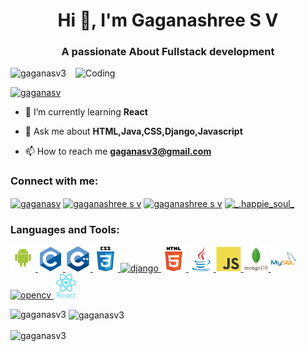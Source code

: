 <h1 align="center">Hi 👋, I'm Gaganashree S V</h1>
<h3 align="center">A passionate About Fullstack development</h3>
<img align="right" alt="Coding" width="400" src=https:"//www.bing.com/images/search?view=detailV2&ccid=qCyw0vY1&id=8D5228C9D300CE4CB8A9FFB77F913780C8017F6F&thid=OIP.qCyw0vY1hVKayQLmpW9gRwHaEK&mediaurl=https%3a%2f%2fmedia4.giphy.com%2fmedia%2fRbDKaczqWovIugyJmW%2fgiphy.gif&exph=270&expw=480&q=animated+coding+gif&simid=607989476929314196&FORM=IRPRST&ck=5033B43502E797EAE4CC4729F0B2A297&selectedIndex=0&itb=0&idpp=overlayview&ajaxhist=0&ajaxserp=0">

<p align="left"> <img src="https://komarev.com/ghpvc/?username=gaganasv3&label=Profile%20views&color=0e75b6&style=flat" alt="gaganasv3" /> </p>

<p align="left"> <a href="https://twitter.com/gaganasv" target="blank"><img src="https://img.shields.io/twitter/follow/gaganasv?logo=twitter&style=for-the-badge" alt="gaganasv" /></a> </p>

- 🌱 I’m currently learning **React**

- 💬 Ask me about **HTML,Java,CSS,Django,Javascript**

- 📫 How to reach me **gaganasv3@gmail.com**

<h3 align="left">Connect with me:</h3>
<p align="left">
<a href="https://twitter.com/gaganasv" target="blank"><img align="center" src="https://raw.githubusercontent.com/rahuldkjain/github-profile-readme-generator/master/src/images/icons/Social/twitter.svg" alt="gaganasv" height="30" width="40" /></a>
<a href="https://linkedin.com/in/gaganashree s v" target="blank"><img align="center" src="https://raw.githubusercontent.com/rahuldkjain/github-profile-readme-generator/master/src/images/icons/Social/linked-in-alt.svg" alt="gaganashree s v" height="30" width="40" /></a>
<a href="https://kaggle.com/gaganashree s v" target="blank"><img align="center" src="https://raw.githubusercontent.com/rahuldkjain/github-profile-readme-generator/master/src/images/icons/Social/kaggle.svg" alt="gaganashree s v" height="30" width="40" /></a>
<a href="https://instagram.com/_.happie_soul_" target="blank"><img align="center" src="https://raw.githubusercontent.com/rahuldkjain/github-profile-readme-generator/master/src/images/icons/Social/instagram.svg" alt="_.happie_soul_" height="30" width="40" /></a>
</p>

<h3 align="left">Languages and Tools:</h3>
<p align="left"> <a href="https://developer.android.com" target="_blank" rel="noreferrer"> <img src="https://raw.githubusercontent.com/devicons/devicon/master/icons/android/android-original-wordmark.svg" alt="android" width="40" height="40"/> </a> <a href="https://www.cprogramming.com/" target="_blank" rel="noreferrer"> <img src="https://raw.githubusercontent.com/devicons/devicon/master/icons/c/c-original.svg" alt="c" width="40" height="40"/> </a> <a href="https://www.w3schools.com/cpp/" target="_blank" rel="noreferrer"> <img src="https://raw.githubusercontent.com/devicons/devicon/master/icons/cplusplus/cplusplus-original.svg" alt="cplusplus" width="40" height="40"/> </a> <a href="https://www.w3schools.com/css/" target="_blank" rel="noreferrer"> <img src="https://raw.githubusercontent.com/devicons/devicon/master/icons/css3/css3-original-wordmark.svg" alt="css3" width="40" height="40"/> </a> <a href="https://www.djangoproject.com/" target="_blank" rel="noreferrer"> <img src="https://cdn.worldvectorlogo.com/logos/django.svg" alt="django" width="40" height="40"/> </a> <a href="https://www.w3.org/html/" target="_blank" rel="noreferrer"> <img src="https://raw.githubusercontent.com/devicons/devicon/master/icons/html5/html5-original-wordmark.svg" alt="html5" width="40" height="40"/> </a> <a href="https://www.java.com" target="_blank" rel="noreferrer"> <img src="https://raw.githubusercontent.com/devicons/devicon/master/icons/java/java-original.svg" alt="java" width="40" height="40"/> </a> <a href="https://developer.mozilla.org/en-US/docs/Web/JavaScript" target="_blank" rel="noreferrer"> <img src="https://raw.githubusercontent.com/devicons/devicon/master/icons/javascript/javascript-original.svg" alt="javascript" width="40" height="40"/> </a> <a href="https://www.mongodb.com/" target="_blank" rel="noreferrer"> <img src="https://raw.githubusercontent.com/devicons/devicon/master/icons/mongodb/mongodb-original-wordmark.svg" alt="mongodb" width="40" height="40"/> </a> <a href="https://www.mysql.com/" target="_blank" rel="noreferrer"> <img src="https://raw.githubusercontent.com/devicons/devicon/master/icons/mysql/mysql-original-wordmark.svg" alt="mysql" width="40" height="40"/> </a> <a href="https://opencv.org/" target="_blank" rel="noreferrer"> <img src="https://www.vectorlogo.zone/logos/opencv/opencv-icon.svg" alt="opencv" width="40" height="40"/> </a> <a href="https://reactjs.org/" target="_blank" rel="noreferrer"> <img src="https://raw.githubusercontent.com/devicons/devicon/master/icons/react/react-original-wordmark.svg" alt="react" width="40" height="40"/> </a> </p>

<p><img align="left" src="https://github-readme-stats.vercel.app/api/top-langs?username=gaganasv3&show_icons=true&locale=en&layout=compact" alt="gaganasv3" /></p>

<p>&nbsp;<img align="center" src="https://github-readme-stats.vercel.app/api?username=gaganasv3&show_icons=true&locale=en" alt="gaganasv3" /></p>

<p><img align="center" src="https://github-readme-streak-stats.herokuapp.com/?user=gaganasv3&" alt="gaganasv3" /></p>
